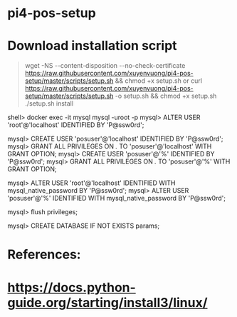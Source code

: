 # pi4-pos-setup
# Download installation script
> wget -NS --content-disposition --no-check-certificate https://raw.githubusercontent.com/xuyenvuong/pi4-pos-setup/master/scripts/setup.sh && chmod +x setup.sh
or
> curl https://raw.githubusercontent.com/xuyenvuong/pi4-pos-setup/master/scripts/setup.sh -o setup.sh && chmod +x setup.sh
> ./setup.sh install



shell> docker exec -it mysql mysql -uroot -p
mysql> ALTER USER 'root'@'localhost' IDENTIFIED BY 'P@ssw0rd';

mysql> CREATE USER 'posuser'@'localhost' IDENTIFIED BY 'P@ssw0rd';
mysql> GRANT ALL PRIVILEGES ON *.* TO 'posuser'@'localhost' WITH GRANT OPTION;
mysql> CREATE USER 'posuser'@'%' IDENTIFIED BY 'P@ssw0rd';
mysql> GRANT ALL PRIVILEGES ON *.* TO 'posuser'@'%' WITH GRANT OPTION;

mysql> ALTER USER 'root'@'localhost' IDENTIFIED WITH mysql_native_password BY 'P@ssw0rd';
mysql> ALTER USER 'posuser'@'%' IDENTIFIED WITH mysql_native_password BY 'P@ssw0rd';

mysql> flush privileges;

mysql> CREATE DATABASE IF NOT EXISTS params;

# References:
# https://docs.python-guide.org/starting/install3/linux/